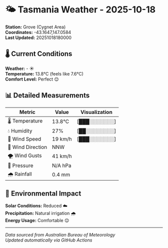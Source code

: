 # 🌤️ Tasmania Weather - 2025-10-18

**Station:** Grove (Cygnet Area)  
**Coordinates:** -43.1647,147.0584  
**Last Updated:** 20251018180000

## 🌡️ Current Conditions

**Weather:** - ☀️  
**Temperature:** 13.8°C (feels like 7.6°C)  
**Comfort Level:** Perfect 😌

## 📊 Detailed Measurements

| Metric | Value | Visualization |
|--------|-------|---------------|
| 🌡️ Temperature | 13.8°C | [███░░░░░░░] |
| 💧 Humidity | 27% | [██░░░░░░░░] |
| 💨 Wind Speed | 19 km/h | [███░░░░░░░] |
| 🧭 Wind Direction | NNW | |
| 🌪️ Wind Gusts | 41 km/h | |
| 🔽 Pressure | N/A hPa | |
| 🌧️ Rainfall | 0.4 mm | |

## 🌱 Environmental Impact

**Solar Conditions:** Reduced ☁️  
**Precipitation:** Natural irrigation 🌧️  
**Energy Usage:** Comfortable 😌

---
*Data sourced from Australian Bureau of Meteorology*  
*Updated automatically via GitHub Actions*
